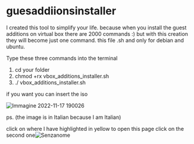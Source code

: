 # guesaddiionsinstaller
I created this tool to simplify your life. because when you install the guest additions on virtual box there are 2000 commands :)
but with this creation they will become just one command. this file .sh and only for debian and ubuntu.

Type these three commands into the terminal
1. cd your folder
2. chmod +rx  vbox_additions_installer.sh
3. ./ vbox_additions_installer.sh

if you want you can insert the iso


![Immagine 2022-11-17 190026](https://user-images.githubusercontent.com/90927666/202522463-5b573567-23e3-4044-aec5-7bbddb48004a.jpg)


ps. (the image is in Italian because I am Italian)

click on where I have highlighted in yellow to open this page click on the second one![Senzanome](https://user-images.githubusercontent.com/90927666/202523887-835b755b-0171-4f97-a4b4-3b369c42e5ed.png)

